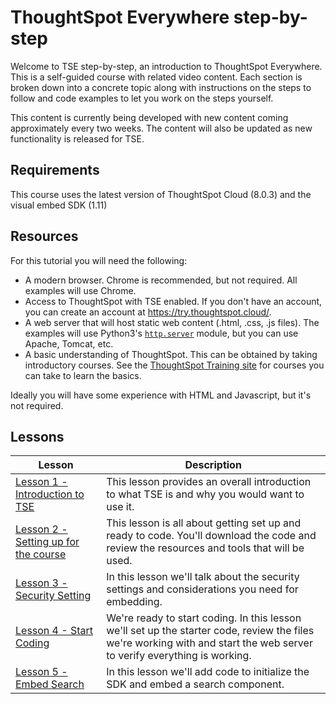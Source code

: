 # ThoughtSpot Everywhere step-by-step

Welcome to TSE step-by-step, an introduction to ThoughtSpot Everywhere.  This is a self-guided course with related video content.  Each section is broken down into a concrete topic along with instructions on the steps to follow and code examples to let you work on the steps yourself.  

This content is currently being developed with new content coming approximately every two weeks.  The content will also be updated as new functionality is released for TSE.

## Requirements 

This course uses the latest version of ThoughtSpot Cloud (8.0.3) and the visual embed SDK (1.11)

## Resources

For this tutorial you will need the following:

* A modern browser.  Chrome is recommended, but not required.  All examples will use Chrome.  
* Access to ThoughtSpot with TSE enabled.  If you don't have an account, you can create an account at https://try.thoughtspot.cloud/.
* A web server that will host static web content (.html, .css, .js files).  The examples will use Python3's [`http.server`](https://docs.python.org/3/library/http.server.html) module, but you can use Apache, Tomcat, etc.
* A basic understanding of ThoughtSpot.  This can be obtained by taking introductory courses.  See the [ThoughtSpot Training site](https://training.thoughtspot.com) for courses you can take to learn the basics.

Ideally you will have some experience with HTML and Javascript, but it's not required.

## Lessons

| Lesson                                                                    | Description                                                                                                                                                               |
|---------------------------------------------------------------------------|---------------------------------------------------------------------------------------------------------------------------------------------------------------------------|
| [Lesson 1 - Introduction to TSE](lesson-01-intro-to-tse/README-01.md)     | This lesson provides an overall introduction to what TSE is and why you would want to use it.                                                                             |
| [Lesson 2 - Setting up for the course](lesson-02-setting-up/README-02.md) | This lesson is all about getting set up and ready to code.  You'll download the code and review the resources and tools that will be used.                                |
| [Lesson 3 - Security Setting](lesson-03-security-setup/README-03.md)      | In this lesson we'll talk about the security settings and considerations you need for embedding.                                                                          |
| [Lesson 4 - Start Coding](lesson-04-start-coding/README-04.md)            | We're ready to start coding.  In this lesson we'll set up the starter code, review the files we're working with and start the web server to verify everything is working. |
| [Lesson 5 - Embed Search](lesson-05-embed-search/README-05.md)            | In this lesson we'll add code to initialize the SDK and embed a search component.                                                                                         |
